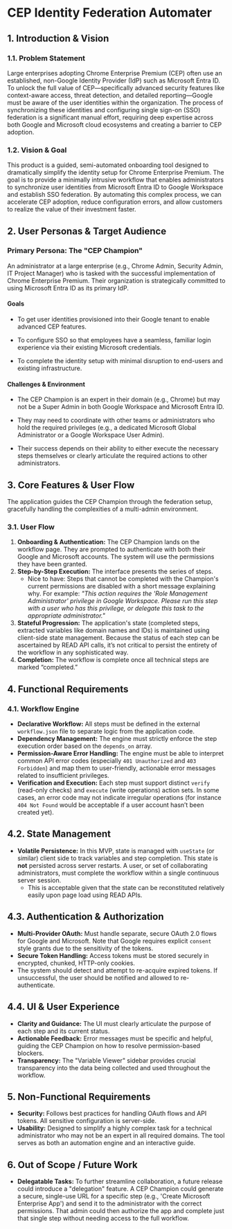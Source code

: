 # CEP Identity Federation Automater

## 1. Introduction & Vision

### 1.1. Problem Statement

Large enterprises adopting Chrome Enterprise Premium (CEP) often use an established, non-Google Identity Provider (IdP) such as Microsoft Entra ID. To unlock the full value of CEP—specifically advanced security features like context-aware access, threat detection, and detailed reporting—Google must be aware of the user identities within the organization. The process of synchronizing these identities and configuring single sign-on (SSO) federation is a significant manual effort, requiring deep expertise across both Google and Microsoft cloud ecosystems and creating a barrier to CEP adoption.

### 1.2. Vision & Goal

This product is a guided, semi-automated onboarding tool designed to dramatically simplify the identity setup for Chrome Enterprise Premium. The goal is to provide a minimally intrusive workflow that enables administrators to synchronize user identities from Microsoft Entra ID to Google Workspace and establish SSO federation. By automating this complex process, we can accelerate CEP adoption, reduce configuration errors, and allow customers to realize the value of their investment faster.

## 2. User Personas & Target Audience

### Primary Persona: The "CEP Champion"

An administrator at a large enterprise (e.g., Chrome Admin, Security Admin, IT Project Manager) who is tasked with the successful implementation of Chrome Enterprise Premium. Their organization is strategically committed to using Microsoft Entra ID as its primary IdP.

#### Goals

- To get user identities provisioned into their Google tenant to enable advanced CEP features.

- To configure SSO so that employees have a seamless, familiar login experience via their existing Microsoft credentials.

- To complete the identity setup with minimal disruption to end-users and existing infrastructure.

#### Challenges & Environment

- The CEP Champion is an expert in their domain (e.g., Chrome) but may not be a Super Admin in both Google Workspace and Microsoft Entra ID.

- They may need to coordinate with other teams or administrators who hold the required privileges (e.g., a dedicated Microsoft Global Administrator or a Google Workspace User Admin).

- Their success depends on their ability to either execute the necessary steps themselves or clearly articulate the required actions to other administrators.

## 3. Core Features & User Flow

The application guides the CEP Champion through the federation setup, gracefully handling the complexities of a multi-admin environment.

### 3.1. User Flow

1. **Onboarding & Authentication:** The CEP Champion lands on the workflow page. They are prompted to authenticate with both their Google and Microsoft accounts. The system will use the permissions they have been granted.
2. **Step-by-Step Execution:** The interface presents the series of steps.
   - Nice to have: Steps that cannot be completed with the Champion's current permissions are disabled with a short message explaining why. For example: _"This action requires the 'Role Management Administrator' privilege in Google Workspace. Please run this step with a user who has this privilege, or delegate this task to the appropriate administrator."_
3. **Stateful Progression:** The application's state (completed steps, extracted variables like domain names and IDs) is maintained using client-side state management. Because the status of each step can be ascertained by READ API calls, it’s not critical to persist the entirety of the workflow in any sophisticated way.
4. **Completion:** The workflow is complete once all technical steps are marked “completed.”

## 4. Functional Requirements

### 4.1. Workflow Engine

- **Declarative Workflow:** All steps must be defined in the external `workflow.json` file to separate logic from the application code.
- **Dependency Management:** The engine must strictly enforce the step execution order based on the `depends_on` array.
- **Permission-Aware Error Handling:** The engine must be able to interpret common API error codes (especially `401 Unauthorized` and `403 Forbidden`) and map them to user-friendly, actionable error messages related to insufficient privileges.
- **Verification and Execution:** Each step must support distinct `verify` (read-only checks) and `execute` (write operations) action sets. In some cases, an error code may not indicate irregular operations (for instance `404 Not Found` would be acceptable if a user account hasn’t been created yet).

## 4.2. State Management

- **Volatile Persistence:** In this MVP, state is managed with `useState` (or similar) client side to track variables and step completion. This state is **not** persisted across server restarts. A user, or set of collaborating administrators, must complete the workflow within a single continuous server session.
  - This is acceptable given that the state can be reconstituted relatively easily upon page load using READ APIs.

## 4.3. Authentication & Authorization

- **Multi-Provider OAuth:** Must handle separate, secure OAuth 2.0 flows for Google and Microsoft. Note that Google requires explicit `consent` style grants due to the sensitivity of the tokens.
- **Secure Token Handling:** Access tokens must be stored securely in encrypted, chunked, HTTP-only cookies.
- The system should detect and attempt to re-acquire expired tokens. If unsuccessful, the user should be notified and allowed to re-authenticate.

## 4.4. UI & User Experience

- **Clarity and Guidance:** The UI must clearly articulate the purpose of each step and its current status.
- **Actionable Feedback:** Error messages must be specific and helpful, guiding the CEP Champion on how to resolve permission-based blockers.
- **Transparency:** The "Variable Viewer" sidebar provides crucial transparency into the data being collected and used throughout the workflow.

## 5. Non-Functional Requirements

- **Security:** Follows best practices for handling OAuth flows and API tokens. All sensitive configuration is server-side.
- **Usability:** Designed to simplify a highly complex task for a technical administrator who may not be an expert in all required domains. The tool serves as both an automation engine and an interactive guide.

## 6. Out of Scope / Future Work

- **Delegatable Tasks:** To further streamline collaboration, a future release could introduce a "delegation" feature. A CEP Champion could generate a secure, single-use URL for a specific step (e.g., 'Create Microsoft Enterprise App') and send it to the administrator with the correct permissions. That admin could then authorize the app and complete just that single step without needing access to the full workflow.
